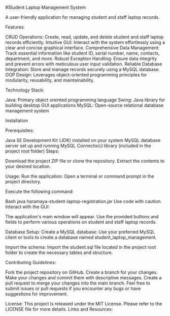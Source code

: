 #Student Laptop Management System

A user-friendly application for managing student and staff laptop records.

Features:

CRUD Operations: Create, read, update, and delete student and staff laptop records efficiently.
Intuitive GUI: Interact with the system effortlessly using a clear and concise graphical interface.
Comprehensive Data Management: Track essential information like student ID, serial number, name, contacts, department, and more.
Robust Exception Handling: Ensure data integrity and prevent errors with meticulous user input validation.
Reliable Database Integration: Store and manage records securely using a MySQL database.
OOP Design: Leverages object-oriented programming principles for modularity, reusability, and maintainability.

Technology Stack:

Java: Primary object oreinted  programming language
Swing: Java library for building desktop GUI applications
MySQL: Open-source relational database management system

Installation

Prerequisites:

Java SE Development Kit (JDK) installed on your system
MySQL database server set up and running
MySQL Connector/J library (included in the project root folder)
Steps:

Download the project ZIP file or clone the repository.
Extract the contents to your desired location.

Usage:
Run the application:
Open a terminal or command prompt in the project directory.

Execute the following command:

Bash
java haramaya-student-laptop-registration.jar
Use code with caution. 
Interact with the GUI:

The application's main window will appear.
Use the provided buttons and fields to perform various operations on student and staff laptop records.

Database Setup:
Create a MySQL database:
Use your preferred MySQL client or tools to create a database named student_laptop_management.

Import the schema:
Import the student.sql file located in the project root folder to create the necessary tables and structure.

Contributing Guidelines:

Fork the project repository on GitHub.
Create a branch for your changes.
Make your changes and commit them with descriptive messages.
Create a pull request to merge your changes into the main branch.
Feel free to submit issues or pull requests if you encounter any bugs or have suggestions for improvement.

License:
    This project is released under the MIT License. Please refer to the LICENSE file for more details.
Links and Resources:
    
